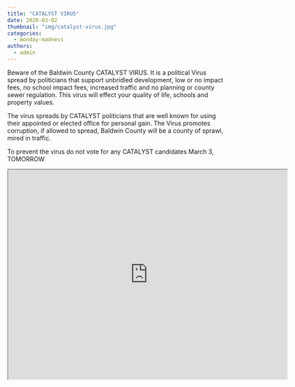 ```yaml
---
title: "CATALYST VIRUS"
date: 2020-03-02
thumbnail: "img/catalyst-virus.jpg"
categories: 
  - monday-madness
authors: 
  - admin
---
```


Beware of the Baldwin County CATALYST VIRUS. It is a political Virus spread by politicians that support unbridled development, low or no impact fees, no school impact fees, increased traffic and no planning or county sewer regulation. This virus will effect your quality of life, schools and property values.

The virus spreads by CATALYST politicians that are well known for using their appointed or elected office for personal gain. The Virus promotes corruption, if allowed to spread, Baldwin County will be a county of sprawl, mired in traffic.

To prevent the virus do not vote for any CATALYST candidates March 3, TOMORROW

<iframe src="https://drive.google.com/file/d/1553APxlxnKb7OGXZeaCiYTXEQhuHEsNd/preview" width="640" height="480"></iframe>
